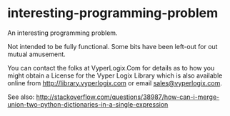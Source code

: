 interesting-programming-problem
===============================

An interesting programming problem.

Not intended to be fully functional. Some bits have been left-out for out mutual amusement.

You can contact the folks at VyperLogix.Com for details as to how you might obtain a License for the Vyper Logix Library which is also available online from http://library.vyperlogix.com or email sales@vyperlogix.com.

See also: http://stackoverflow.com/questions/38987/how-can-i-merge-union-two-python-dictionaries-in-a-single-expression

